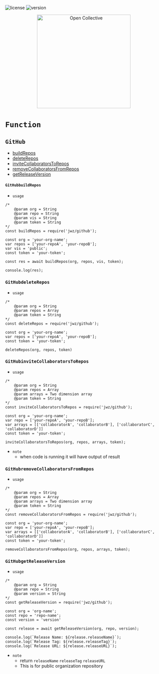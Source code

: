 ![license](https://img.shields.io/badge/license-MIT-blue) ![version](https://img.shields.io/badge/version-1.6.8-blue)
<div align="center">
  <a href="https://opencollective.com/jetsadawijit" target="_blank" rel="noopener noreferrer">
    <img width="300" src="https://opencollective.com/public/images/opencollectivelogo.svg" alt="Open Collective">
  </a>
</div>

# `Function`
## `GitHub`
- [buildRepos](#githubbuildrepos)
- [deleteRepos](#githubdeleterepos)
- [inviteCollaboratorsToRepos](#githubinvitecollaboratorstorepos)
- [removeCollaboratorsFromRepos](#githubremovecollaboratorsfromrepos)
- [getReleaseVersion](#githubgetreleaseversion)
#### `GitHubbuildRepos`
- `usage`
```
/*
    @param org = String
    @param repo = String
    @param vis = String
    @param token = String
*/
const buildRepos = require('jwz/github');

const org = 'your-org-name';
var repos = ['your-repoA', 'your-repoB'];
var vis = 'public';
const token = 'your-token';

const res = await buildRepos(org, repos, vis, token);

console.log(res);
```
### `GitHubdeleteRepos`
- `usage`
```
/*
    @param org = String
    @param repos = Array
    @param token = String
*/
const deleteRepos = require('jwz/github');

const org = 'your-org-name';
var repos = ['your-repoA', 'your-repoB'];
const token = 'your-token';

deleteRepos(org, repos, token)
```
### `GitHubinviteCollaboratorsToRepos`
- `usage`
```
/*
    @param org = String
    @param repos = Array
    @param arrays = Two dimension array
    @param token = String
*/
const inviteCollaboratorsToRepos = require('jwz/github');

const org = 'your-org-name';
var repo = ['your-repoA', 'your-repoB'];
var arrays = [['collaboratorA', 'collaboratorB'], ['collaboratorC', 'collaboratorD']]
const token = 'your-token';

inviteCollaboratorsToRepos(org, repos, arrays, token);
```
- `note`
    - when code is running it will have output of result
### `GitHubremoveCollaboratorsFromRepos`
- `usage`
```
/*
    @param org = String
    @param repos = Array
    @param arrays = Two dimension array
    @param token = String
*/
const removeCollaboratorsFromRepos = require('jwz/github');

const org = 'your-org-name';
var repo = ['your-repoA', 'your-repoB'];
var arrays = [['collaboratorA', 'collaboratorB'], ['collaboratorC', 'collaboratorD']]
const token = 'your-token';

removeCollaboratorsFromRepos(org, repos, arrays, token);
```
### `GitHubgetReleaseVersion`
- `usage`
```
/* 
    @param org = String
    @param repo = String
    @param version = String
*/
const getReleaseVersion = require('jwz/github');

const org = 'org-name';
const repo = 'repo-name';
const version = 'version'

const release = await getReleaseVersion(org, repo, version);

console.log(`Release Name: ${release.releaseName}`);
console.log(`Release Tag: ${release.releaseTag}`);
console.log(`Release URL: ${release.releaseURL}`);
```
- `note`
    - return `releaseName` `releaseTag` `releaseURL`
    - This is for public organization repository